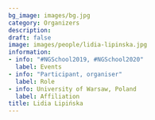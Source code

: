 ```yaml
---
bg_image: images/bg.jpg
category: Organizers
description: 
draft: false
image: images/people/lidia-lipinska.jpg
information:
- info: "#NGSchool2019, #NGSchool2020"
  label: Events
- info: "Participant, organiser"
  label: Role
- info: University of Warsaw, Poland
  label: Affiliation
title: Lidia Lipińska
---
```

